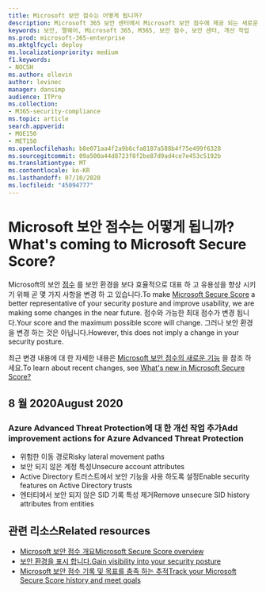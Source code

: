 ```yaml
---
title: Microsoft 보안 점수는 어떻게 됩니까?
description: Microsoft 365 보안 센터에서 Microsoft 보안 점수에 제공 되는 새로운 변경 사항에 대해 설명 합니다.
keywords: 보안, 맬웨어, Microsoft 365, M365, 보안 점수, 보안 센터, 개선 작업
ms.prod: microsoft-365-enterprise
ms.mktglfcycl: deploy
ms.localizationpriority: medium
f1.keywords:
- NOCSH
ms.author: ellevin
author: levinec
manager: dansimp
audience: ITPro
ms.collection:
- M365-security-compliance
ms.topic: article
search.appverid:
- MOE150
- MET150
ms.openlocfilehash: b8e071aa4f2a9b6cfa8187a588b4f75e499f6328
ms.sourcegitcommit: 09a500a44d8723f8f2be87d9ad4ce7e453c5192b
ms.translationtype: MT
ms.contentlocale: ko-KR
ms.lasthandoff: 07/10/2020
ms.locfileid: "45094777"
---
```

# <a name="whats-coming-to-microsoft-secure-score"></a><span data-ttu-id="0ce9b-104">Microsoft 보안 점수는 어떻게 됩니까?</span><span class="sxs-lookup"><span data-stu-id="0ce9b-104">What's coming to Microsoft Secure Score?</span></span>

<span data-ttu-id="0ce9b-105">Microsoft의 보안 [점수](microsoft-secure-score.md) 를 보안 환경을 보다 효율적으로 대표 하 고 유용성을 향상 시키기 위해 곧 몇 가지 사항을 변경 하 고 있습니다.</span><span class="sxs-lookup"><span data-stu-id="0ce9b-105">To make [Microsoft Secure Score](microsoft-secure-score.md) a better representative of your security posture and improve usability, we are making some changes in the near future.</span></span> <span data-ttu-id="0ce9b-106">점수와 가능한 최대 점수가 변경 됩니다.</span><span class="sxs-lookup"><span data-stu-id="0ce9b-106">Your score and the maximum possible score will change.</span></span> <span data-ttu-id="0ce9b-107">그러나 보안 환경을 변경 하는 것은 아닙니다.</span><span class="sxs-lookup"><span data-stu-id="0ce9b-107">However, this does not imply a change in your security posture.</span></span>

<span data-ttu-id="0ce9b-108">최근 변경 내용에 대 한 자세한 내용은 [Microsoft 보안 점수의 새로운 기능](microsoft-secure-score.md#whats-new) 을 참조 하세요.</span><span class="sxs-lookup"><span data-stu-id="0ce9b-108">To learn about recent changes, see [What's new in Microsoft Secure Score?](microsoft-secure-score.md#whats-new)</span></span>

## <a name="august-2020"></a><span data-ttu-id="0ce9b-109">8 월 2020</span><span class="sxs-lookup"><span data-stu-id="0ce9b-109">August 2020</span></span>

### <a name="add-improvement-actions-for-azure-advanced-threat-protection"></a><span data-ttu-id="0ce9b-110">Azure Advanced Threat Protection에 대 한 개선 작업 추가</span><span class="sxs-lookup"><span data-stu-id="0ce9b-110">Add improvement actions for Azure Advanced Threat Protection</span></span>

- <span data-ttu-id="0ce9b-111">위험한 이동 경로</span><span class="sxs-lookup"><span data-stu-id="0ce9b-111">Risky lateral movement paths</span></span>
- <span data-ttu-id="0ce9b-112">보안 되지 않은 계정 특성</span><span class="sxs-lookup"><span data-stu-id="0ce9b-112">Unsecure account attributes</span></span>
- <span data-ttu-id="0ce9b-113">Active Directory 트러스트에서 보안 기능을 사용 하도록 설정</span><span class="sxs-lookup"><span data-stu-id="0ce9b-113">Enable security features on Active Directory trusts</span></span>
- <span data-ttu-id="0ce9b-114">엔터티에서 보안 되지 않은 SID 기록 특성 제거</span><span class="sxs-lookup"><span data-stu-id="0ce9b-114">Remove unsecure SID history attributes from entities</span></span>

## <a name="related-resources"></a><span data-ttu-id="0ce9b-115">관련 리소스</span><span class="sxs-lookup"><span data-stu-id="0ce9b-115">Related resources</span></span>

- [<span data-ttu-id="0ce9b-116">Microsoft 보안 점수 개요</span><span class="sxs-lookup"><span data-stu-id="0ce9b-116">Microsoft Secure Score overview</span></span>](microsoft-secure-score.md)
- [<span data-ttu-id="0ce9b-117">보안 환경을 표시 합니다.</span><span class="sxs-lookup"><span data-stu-id="0ce9b-117">Gain visibility into your security posture</span></span>](microsoft-secure-score-improvement-actions.md)
- [<span data-ttu-id="0ce9b-118">Microsoft 보안 점수 기록 및 목표를 충족 하는 추적</span><span class="sxs-lookup"><span data-stu-id="0ce9b-118">Track your Microsoft Secure Score history and meet goals</span></span>](microsoft-secure-score-history-metrics-trends.md)
